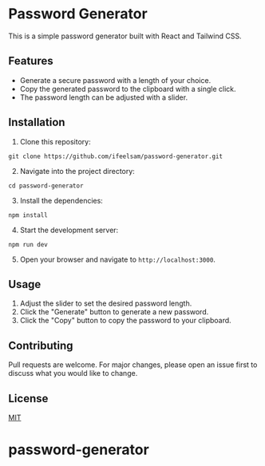 # Password Generator

This is a simple password generator built with React and Tailwind CSS.

## Features

- Generate a secure password with a length of your choice.
- Copy the generated password to the clipboard with a single click.
- The password length can be adjusted with a slider.

## Installation

1. Clone this repository:

`git clone https://github.com/ifeelsam/password-generator.git`

2. Navigate into the project directory:

`cd password-generator`

3. Install the dependencies:

`npm install`

4. Start the development server:

`npm run dev`

5. Open your browser and navigate to `http://localhost:3000`.

## Usage

1. Adjust the slider to set the desired password length.
2. Click the "Generate" button to generate a new password.
3. Click the "Copy" button to copy the password to your clipboard.

## Contributing

Pull requests are welcome. For major changes, please open an issue first to discuss what you would like to change.

## License

[MIT](https://choosealicense.com/licenses/mit/)
# password-generator
